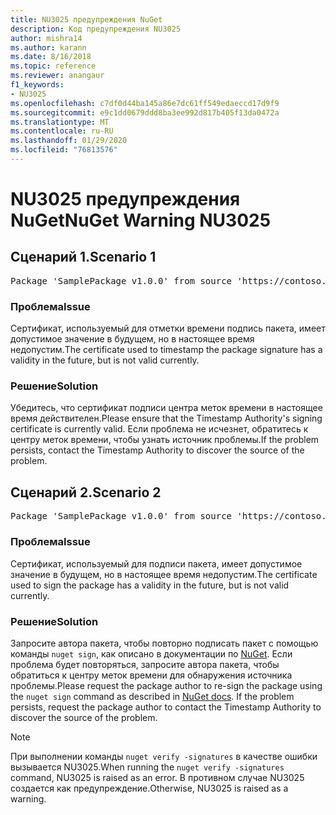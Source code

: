 ```yaml
---
title: NU3025 предупреждения NuGet
description: Код предупреждения NU3025
author: mishra14
ms.author: karann
ms.date: 8/16/2018
ms.topic: reference
ms.reviewer: anangaur
f1_keywords:
- NU3025
ms.openlocfilehash: c7df0d44ba145a86e7dc61ff549edaeccd17d9f9
ms.sourcegitcommit: e9c1dd0679ddd8ba3ee992d817b405f13da0472a
ms.translationtype: MT
ms.contentlocale: ru-RU
ms.lasthandoff: 01/29/2020
ms.locfileid: "76813576"
---
```

# <a name="nuget-warning-nu3025"></a><span data-ttu-id="24d34-103">NU3025 предупреждения NuGet</span><span class="sxs-lookup"><span data-stu-id="24d34-103">NuGet Warning NU3025</span></span>

## <a name="scenario-1"></a><span data-ttu-id="24d34-104">Сценарий 1.</span><span class="sxs-lookup"><span data-stu-id="24d34-104">Scenario 1</span></span>

<pre>Package 'SamplePackage v1.0.0' from source 'https://contoso.com/index.json': The timestamp signing certificate is not yet valid.</pre>

### <a name="issue"></a><span data-ttu-id="24d34-105">Проблема</span><span class="sxs-lookup"><span data-stu-id="24d34-105">Issue</span></span>

<span data-ttu-id="24d34-106">Сертификат, используемый для отметки времени подпись пакета, имеет допустимое значение в будущем, но в настоящее время недопустим.</span><span class="sxs-lookup"><span data-stu-id="24d34-106">The certificate used to timestamp the package signature has a validity in the future, but is not valid currently.</span></span>


### <a name="solution"></a><span data-ttu-id="24d34-107">Решение</span><span class="sxs-lookup"><span data-stu-id="24d34-107">Solution</span></span>

<span data-ttu-id="24d34-108">Убедитесь, что сертификат подписи центра меток времени в настоящее время действителен.</span><span class="sxs-lookup"><span data-stu-id="24d34-108">Please ensure that the Timestamp Authority's signing certificate is currently valid.</span></span> <span data-ttu-id="24d34-109">Если проблема не исчезнет, обратитесь к центру меток времени, чтобы узнать источник проблемы.</span><span class="sxs-lookup"><span data-stu-id="24d34-109">If the problem persists, contact the Timestamp Authority to discover the source of the problem.</span></span>



## <a name="scenario-2"></a><span data-ttu-id="24d34-110">Сценарий 2.</span><span class="sxs-lookup"><span data-stu-id="24d34-110">Scenario 2</span></span>

<pre>Package 'SamplePackage v1.0.0' from source 'https://contoso.com/index.json': The primary signature's timestamp signing certificate is not yet valid.</pre>

### <a name="issue"></a><span data-ttu-id="24d34-111">Проблема</span><span class="sxs-lookup"><span data-stu-id="24d34-111">Issue</span></span>

<span data-ttu-id="24d34-112">Сертификат, используемый для подписи пакета, имеет допустимое значение в будущем, но в настоящее время недопустим.</span><span class="sxs-lookup"><span data-stu-id="24d34-112">The certificate used to sign the package has a validity in the future, but is not valid currently.</span></span>


### <a name="solution"></a><span data-ttu-id="24d34-113">Решение</span><span class="sxs-lookup"><span data-stu-id="24d34-113">Solution</span></span>

<span data-ttu-id="24d34-114">Запросите автора пакета, чтобы повторно подписать пакет с помощью команды `nuget sign`, как описано в документации по [NuGet](../../create-packages/sign-a-package.md). Если проблема будет повторяться, запросите автора пакета, чтобы обратиться к центру меток времени для обнаружения источника проблемы.</span><span class="sxs-lookup"><span data-stu-id="24d34-114">Please request the package author to re-sign the package using the `nuget sign` command as described in [NuGet docs](../../create-packages/sign-a-package.md). If the problem persists, request the package author to contact the Timestamp Authority to discover the source of the problem.</span></span>


> [!Note]
> <span data-ttu-id="24d34-115">При выполнении команды `nuget verify -signatures` в качестве ошибки вызывается NU3025.</span><span class="sxs-lookup"><span data-stu-id="24d34-115">When running the `nuget verify -signatures` command, NU3025 is raised as an error.</span></span> <span data-ttu-id="24d34-116">В противном случае NU3025 создается как предупреждение.</span><span class="sxs-lookup"><span data-stu-id="24d34-116">Otherwise, NU3025 is raised as a warning.</span></span>
